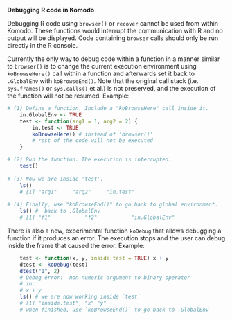 **Debugging R code in Komodo**
  
Debugging R code using `browser()` or `recover` cannot be used from within 
Komodo. These functions would interrupt the communication with R and no output 
will be displayed. Code containing `browser` calls should only be run directly 
in the R console.   
 
Currently the only way to debug code within a function in a manner similar to 
`browser()` is to change the current execution environment using 
`koBrowseHere()` call within a function and afterwards set it back to 
`.GlobalEnv` with `koBrowseEnd()`. Note that the original call stack (i.e. 
`sys.frames()` or `sys.calls()` et al.) is not preserved, and the execution
of the function will not be resumed.
Example:

```r
# (1) Define a function. Include a "koBrowseHere" call inside it.  
	in.GlobalEnv <- TRUE
    test <- function(arg1 = 1, arg2 = 2) {
        in.test <- TRUE
        koBrowseHere() # instead of 'browser()'
		# rest of the code will not be executed
    }

# (2) Run the function. The execution is interrupted.
    test()
	
# (3) Now we are inside 'test'.
    ls() 
    # [1] "arg1"     "arg2"     "in.test"
    
# (4) Finally, use "koBrowseEnd()" to go back to global environment. 
    ls() #  back to .GlobalEnv
    # [1] "f1"           "f2"           "in.GlobalEnv"
```

There is also a new, experimental function `koDebug` that allows debugging 
a function if it produces an error. The execution stops and the user can debug 
inside the frame that caused the error.
Example:
  
```r
    test <- function(x, y, inside.test = TRUE) x + y 
    dtest <- koDebug(test)
    dtest("1", 2)
    # Debug error:  non-numeric argument to binary operator
    # in: 
    # x + y
    ls() # we are now working inside `test`
    # [1] "inside.test", "x" "y"
    # when finished, use `koBrowseEnd()` to go back to .GlobalEnv
```
